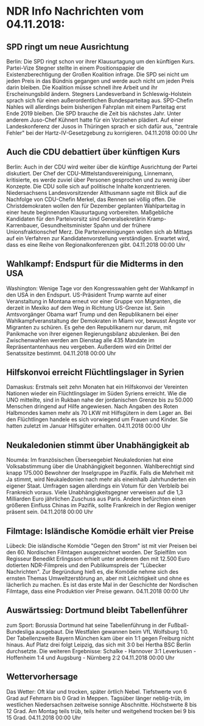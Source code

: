 # NDR Info Nachrichten vom 04.11.2018:


## SPD ringt um neue Ausrichtung
Berlin: Die SPD ringt schon vor ihrer Klausurtagung um den künftigen Kurs. Partei-Vize Stegner stellte in einem Positionspapier die Existenzberechtigung der Großen Koalition infrage. Die SPD sei nicht um jeden Preis in das Bündnis gegangen und werde auch nicht um jeden Preis darin bleiben. Die Koalition müsse schnell ihre Arbeit und ihr Erscheinungsbild ändern. Stegners Landesverband in Schleswig-Holstein sprach sich für einen außerordentlichen Bundesparteitag aus. SPD-Chefin Nahles will allerdings beim bisherigen Fahrplan mit einem Parteitag erst Ende 2019 bleiben. Die SPD brauche die Zeit bis nächstes Jahr. Unter anderem Juso-Chef Kühnert hatte für ein Vorziehen plädiert. Auf einer Landeskonferenz der Jusos in Thüringen sprach er sich dafür aus, "zentrale Fehler" bei der Hartz-IV-Gesetzgebung zu korrigieren. 04.11.2018 00:00 Uhr 

## Auch die CDU debattiert über künftigen Kurs
Berlin:      Auch in der CDU wird weiter über die künftige Ausrichtung der Partei diskutiert. Der Chef der CDU-Mittelstandsvereinigung, Linnemann, kritisierte, es werde zuviel über Personen gesprochen und zu wenig über Konzepte. Die CDU solle sich auf politische Inhalte konzentrieren. Niedersachsens Landesvorsitzender Althusmann sagte mit Blick auf die Nachfolge von CDU-Chefin Merkel, das Rennen sei völlig offen. Die Christdemokraten wollen den für Dezember geplanten Wahlparteitag in einer heute beginnenden Klausurtagung vorbereiten. Maßgebliche Kandidaten für den Parteivorsitz sind Generalsekretärin Kramp-Karrenbauer, Gesundheitsminister Spahn und der frühere Unionsfraktionschef Merz. Die Parteivereinigungen wollen sich ab Mittags auf ein Verfahren zur Kandidatenvorstellung verständigen. Erwartet wird, dass es eine Reihe von Regionalkonferenzen gibt. 04.11.2018 00:00 Uhr 

## Wahlkampf: Endspurt für die Midterms in den USA
Washington: Wenige Tage vor den Kongresswahlen geht der Wahlkampf in den USA in den Endspurt. US-Präsident Trump warnte auf einer Veranstaltung in Montana erneut vor einer Gruppe von Migranten, die derzeit in Mexiko auf dem Weg in Richtung US-Grenze ist. Sein Amtsvorgänger Obama warf Trump und den Republikanern bei einer Wahlkampfveranstaltung der Demokraten in Miami vor, bewusst Ängste vor Migranten zu schüren. Es gehe den Republikanern nur darum, mit Panikmache von ihrer eigenen Regierungsbilanz abzulenken. Bei den Zwischenwahlen werden am Dienstag alle 435 Mandate im Repräsentantenhaus neu vergeben. Außerdem wird ein Drittel der Senatssitze bestimmt. 04.11.2018 00:00 Uhr 

## Hilfskonvoi erreicht Flüchtlingslager in Syrien
Damaskus: Erstmals seit zehn Monaten hat ein Hilfskonvoi der Vereinten Nationen wieder ein Flüchtlingslager im Süden Syriens erreicht. Wie die UNO mitteilte, sind in Rukban nahe der jordanischen Grenze bis zu 50.000 Menschen dringend auf Hilfe angewiesen. Nach Angaben des Roten Halbmondes kamen mehr als 70 LKW mit Hilfsgütern in dem Lager an. Bei den Flüchtlingen handele es sich vorwiegend um Frauen und Kinder. Sie hatten zuletzt im Januar Hilfsgüter erhalten. 04.11.2018 00:00 Uhr 

## Neukaledonien stimmt über Unabhängigkeit ab
Nouméa: Im französischen Überseegebiet Neukaledonien hat eine Volksabstimmung über die  Unabhängigkeit begonnen. Wahlberechtigt sind knapp 175.000 Bewohner der Inselgruppe im Pazifik. Falls die Mehrheit mit Ja stimmt, wird Neukaledonien nach mehr als eineinhalb Jahrhunderten ein eigener Staat. Umfragen sagen allerdings ein Votum für den Verbleib bei Frankreich voraus. Viele Unabhängigkeitsgegner verweisen auf die 1,3 Milliarden Euro jährlichen Zuschuss aus Paris. Andere befürchten einen größeren Einfluss Chinas im Pazifik, sollte Frankreich in der Region weniger präsent sein. 04.11.2018 00:00 Uhr 

## Filmtage: Isländische Komödie erhält vier Preise
Lübeck:    Die isländische Komödie "Gegen den Strom" ist mit vier Preisen bei den 60. Nordischen Filmtagen ausgezeichnet worden. Der Spielfilm von Regisseur Benedikt Erlingsson erhielt unter anderem den mit 12.500 Euro dotierten NDR-Filmpreis und den Publikumspreis der "Lübecker Nachrichten". Zur Begründung hieß es, die Komödie nehme sich des ernsten Themas Umweltzerstörung an, aber mit Leichtigkeit und ohne es lächerlich zu machen. Es ist das erste Mal in der Geschichte der Nordischen Filmtage, dass eine Produktion vier Preise gewann. 04.11.2018 00:00 Uhr 

## Auswärtssieg: Dortmund bleibt Tabellenführer
zum Sport:  	Borussia Dortmund hat seine Tabellenführung in der Fußball-Bundesliga ausgebaut. Die Westfalen gewannen beim VfL Wolfsburg 1:0. Der Tabellenzweite Bayern München kam über ein 1:1 gegen Freiburg nicht hinaus. Auf Platz drei folgt Leipzig, das sich mit 3:0 bei Hertha BSC Berlin durchsetzte. Die weiteren Ergebnisse:
Schalke - Hannover 3:1
Leverkusen - Hoffenheim 1:4
und
Augsburg - Nürnberg 2:2 04.11.2018 00:00 Uhr 

## Wettervorhersage
Das Wetter: Oft klar und trocken, später örtlich Nebel. Tiefstwerte von 6 Grad auf Fehmarn bis 0 Grad in Meppen. Tagsüber länger neblig-trüb, im westlichen Niedersachsen zeitweise sonnige Abschnitte. Höchstwerte 8 bis 12 Grad. Am Montag teils trüb, teils heiter und weitgehend trocken bei 9 bis 15 Grad. 04.11.2018 00:00 Uhr 
